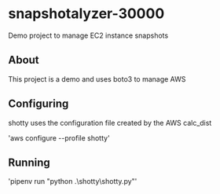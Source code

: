 # snapshotalyzer-30000
Demo project to manage EC2 instance snapshots

## About

This project is a demo and uses boto3 to manage AWS

## Configuring

shotty uses the configuration file created by the AWS calc_dist

'aws configure --profile shotty'

## Running

'pipenv run "python .\shotty\shotty.py"'

